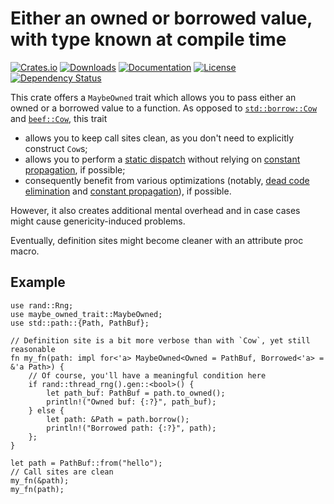 # Either an owned or borrowed value, with type known at compile time

[![Crates.io](https://img.shields.io/crates/v/maybe-owned-trait)](https://crates.io/crates/maybe-owned-trait)
[![Downloads](https://img.shields.io/crates/d/maybe-owned-trait.svg)](https://crates.io/crates/maybe-owned-trait)
[![Documentation](https://docs.rs/maybe-owned-trait/badge.svg)](https://docs.rs/maybe-owned-trait)
[![License](https://img.shields.io/crates/l/maybe-owned-trait)](https://crates.io/crates/maybe-owned-trait)
[![Dependency Status](https://deps.rs/repo/github/JohnScience/maybe-owned-trait/status.svg)](https://deps.rs/repo/github/JohnScience/maybe-owned-trait)

This crate offers a `MaybeOwned` trait which allows you to pass either an owned
or a borrowed value to a function. As opposed to [`std::borrow::Cow`]
and [`beef::Cow`], this trait

* allows you to keep call sites clean, as you don't need to explicitly construct `Cow`s;
* allows you to perform a [static dispatch] without relying on [constant propagation],
if possible;
* consequently benefit from various optimizations (notably, [dead code elimination] and
[constant propagation]), if possible.

However, it also creates additional mental overhead and in case cases might cause
genericity-induced problems.

Eventually, definition sites might become cleaner with an attribute proc macro.

## Example

```rust,no_run
use rand::Rng;
use maybe_owned_trait::MaybeOwned;
use std::path::{Path, PathBuf};

// Definition site is a bit more verbose than with `Cow`, yet still reasonable
fn my_fn(path: impl for<'a> MaybeOwned<Owned = PathBuf, Borrowed<'a> = &'a Path>) {
    // Of course, you'll have a meaningful condition here
    if rand::thread_rng().gen::<bool>() {
        let path_buf: PathBuf = path.to_owned();
        println!("Owned buf: {:?}", path_buf);
    } else {
        let path: &Path = path.borrow();
        println!("Borrowed path: {:?}", path);
    };
}

let path = PathBuf::from("hello");
// Call sites are clean
my_fn(&path);
my_fn(path);
```

[static dispatch]: https://en.wikipedia.org/wiki/Static_dispatch
[dead code elimination]: https://en.wikipedia.org/wiki/Dead-code_elimination
[constant propagation]: https://en.wikipedia.org/wiki/Constant_folding
[`std::borrow::Cow`]: https://doc.rust-lang.org/stable/std/borrow/enum.Cow.html
[`beef::Cow`]: https://docs.rs/beef/latest/beef/type.Cow.html
